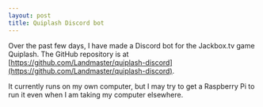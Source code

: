 ```yaml
---
layout: post
title: Quiplash Discord bot
---
```


Over the past few days, I have made a Discord bot for the Jackbox.tv game Quiplash. The GitHub repository is at [https://github.com/Landmaster/quiplash-discord](https://github.com/Landmaster/quiplash-discord).

It currently runs on my own computer, but I may try to get a Raspberry Pi to run it even when I am taking my computer elsewhere.
